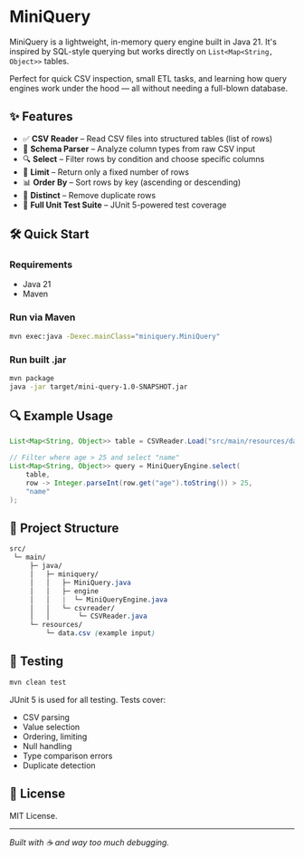 # MiniQuery

MiniQuery is a lightweight, in-memory query engine built in Java 21. It's inspired by SQL-style querying but works directly on `List<Map<String, Object>>` tables.

Perfect for quick CSV inspection, small ETL tasks, and learning how query engines work under the hood — all without needing a full-blown database.

## ✨ Features

- ✅ **CSV Reader** – Read CSV files into structured tables (list of rows)
- 📄 **Schema Parser** – Analyze column types from raw CSV input
- 🔍 **Select** – Filter rows by condition and choose specific columns
- 🧮 **Limit** – Return only a fixed number of rows
- 📊 **Order By** – Sort rows by key (ascending or descending)
- 🎯 **Distinct** – Remove duplicate rows
- 🧪 **Full Unit Test Suite** – JUnit 5-powered test coverage

## 🛠️ Quick Start

### Requirements
- Java 21
- Maven

### Run via Maven
```bash
mvn exec:java -Dexec.mainClass="miniquery.MiniQuery"
```
### Run built .jar
```bash
mvn package
java -jar target/mini-query-1.0-SNAPSHOT.jar
```
## 🔍 Example Usage
```java
List<Map<String, Object>> table = CSVReader.Load("src/main/resources/data.csv");

// Filter where age > 25 and select "name"
List<Map<String, Object>> query = MiniQueryEngine.select(
    table,
    row -> Integer.parseInt(row.get("age").toString()) > 25,
    "name"
);
```
## 📂 Project Structure
``` css
src/
 └─ main/
     ├─ java/
     │   ├─ miniquery/
     │   │   ├─ MiniQuery.java
     │   │   ├─ engine
     │   │   |  └─ MiniQueryEngine.java
     │   │   └─ csvreader/
     │   │       └─ CSVReader.java
     └─ resources/
         └─ data.csv (example input)
```

## 🧪 Testing

```bash
mvn clean test
```
JUnit 5 is used for all testing. Tests cover:

- CSV parsing
- Value selection
- Ordering, limiting
- Null handling
- Type comparison errors
- Duplicate detection

## 📄 License

MIT License.

---
*Built with ☕ and way too much debugging.*
